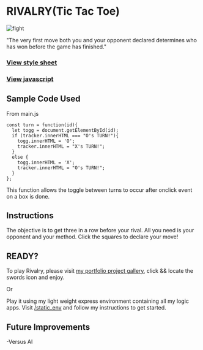 # RIVALRY(Tic Tac Toe)

![fight](https://raw.githubusercontent.com/Alvarian/static_env/master/public/media/rivalry/fight.jpg)

"The very first move both you and your opponent declared determines who has won before the game has finished."

### [View style sheet](https://github.com/Alvarian/static_env/blob/master/public/css/rivalry.css)

### [View javascript](https://github.com/Alvarian/static_env/blob/master/public/js/rivalry.js)

## Sample Code Used

From main.js
```
const turn = function(id){
  let togg = document.getElementById(id);
  if (tracker.innerHTML === "O's TURN!"){
    togg.innerHTML = 'O';
    tracker.innerHTML = "X's TURN!";
  }
  else {
    togg.innerHTML = 'X';
    tracker.innerHTML = "O's TURN!";
  }
};
```

This function allows the toggle between turns to occur after onclick event on a box is done.

## Instructions 

The objective is to get three in a row before your rival. All you need is your opponent and your method. Click the squares to declare your move!

## READY?

To play Rivalry, please visit [my portfolio project gallery](https://ivanalvarez.herokuapp.com/projects), click && locate the swords icon and enjoy.

Or 

Play it using my light weight express environment containing all my logic apps. Visit [/static_env](https://github.com/Alvarian/static_env) and follow my instructions to get started.

## Future Improvements

-Versus AI